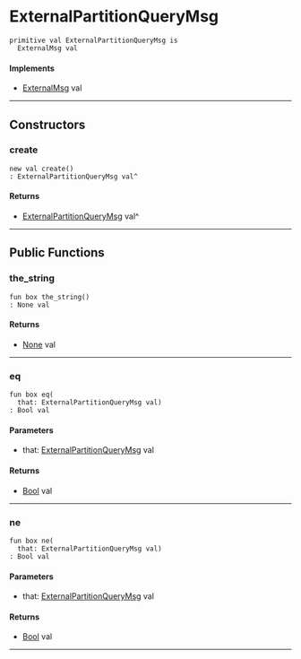 # ExternalPartitionQueryMsg

```pony
primitive val ExternalPartitionQueryMsg is
  ExternalMsg val
```

#### Implements

* [ExternalMsg](wallaroo_labs-messages-ExternalMsg) val

---

## Constructors

### create

```pony
new val create()
: ExternalPartitionQueryMsg val^
```

#### Returns

* [ExternalPartitionQueryMsg](wallaroo_labs-messages-ExternalPartitionQueryMsg) val^

---

## Public Functions

### the_string

```pony
fun box the_string()
: None val
```

#### Returns

* [None](builtin-None) val

---

### eq

```pony
fun box eq(
  that: ExternalPartitionQueryMsg val)
: Bool val
```
#### Parameters

*   that: [ExternalPartitionQueryMsg](wallaroo_labs-messages-ExternalPartitionQueryMsg) val

#### Returns

* [Bool](builtin-Bool) val

---

### ne

```pony
fun box ne(
  that: ExternalPartitionQueryMsg val)
: Bool val
```
#### Parameters

*   that: [ExternalPartitionQueryMsg](wallaroo_labs-messages-ExternalPartitionQueryMsg) val

#### Returns

* [Bool](builtin-Bool) val

---


